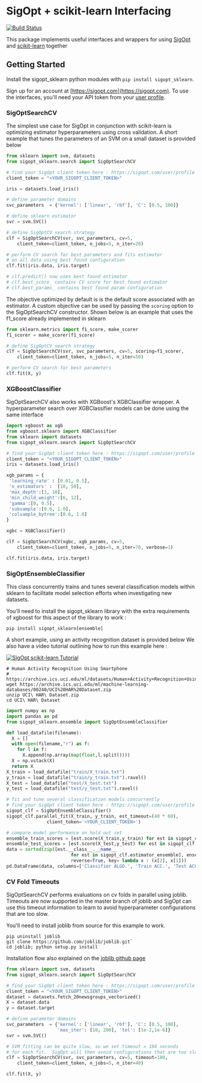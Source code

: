 # SigOpt + scikit-learn Interfacing
[![Build Status](https://travis-ci.org/sigopt/sigopt_sklearn.svg)](https://travis-ci.org/sigopt/sigopt_sklearn)

This package implements useful interfaces and wrappers for using [SigOpt](https://sigopt.com) and [scikit-learn](http://scikit-learn.org/stable/) together

## Getting Started

Install the sigopt_sklearn python modules with `pip install sigopt_sklearn`.

Sign up for an account at [https://sigopt.com](https://sigopt.com).
To use the interfaces, you'll need your API token from your [user profile](https://sigopt.com/user/profile).

### SigOptSearchCV

The simplest use case for SigOpt in conjunction with scikit-learn is optimizing
estimator hyperparameters using cross validation.  A short example that tunes the 
parameters of an SVM on a small dataset is provided below

```python
from sklearn import svm, datasets
from sigopt_sklearn.search import SigOptSearchCV

# find your SigOpt client token here : https://sigopt.com/user/profile
client_token = "<YOUR_SIGOPT_CLIENT_TOKEN>"

iris = datasets.load_iris()

# define parameter domains
svc_parameters  = {'kernel': ['linear', 'rbf'], 'C': [0.5, 100]}

# define sklearn estimator
svr = svm.SVC()

# define SigOptCV search strategy
clf = SigOptSearchCV(svr, svc_parameters, cv=5, 
	client_token=client_token, n_jobs=5, n_iter=20)

# perform CV search for best parameters and fits estimator
# on all data using best found configuration
clf.fit(iris.data, iris.target)

# clf.predict() now uses best found estimator 
# clf.best_score_ contains CV score for best found estimator
# clf.best_params_ contains best found param configuration
```

The objective optimized by default is is the default score associated with an estimator. 
A custom objective can be used by passing the `scoring` option to the SigOptSearchCV constructor.
Shown below is an example that uses the f1_score already implemented in sklearn

```python
from sklearn.metrics import f1_score, make_scorer
f1_scorer = make_scorer(f1_score)

# define SigOptCV search strategy
clf = SigOptSearchCV(svr, svc_parameters, cv=5, scoring=f1_scorer,
    client_token=client_token, n_jobs=5, n_iter=50)

# perform CV search for best parameters
clf.fit(X, y)
```

### XGBoostClassifier

SigOptSearchCV also works with XGBoost's XGBClassifier wrapper.  A
hyperparameter search over XGBClassifier models can be done using the same interface

```python
import xgboost as xgb
from xgboost.sklearn import XGBClassifier
from sklearn import datasets
from sigopt_sklearn.search import SigOptSearchCV

# find your SigOpt client token here : https://sigopt.com/user/profile
client_token = "<YOUR_SIGOPT_CLIENT_TOKEN>"
iris = datasets.load_iris()

xgb_params = {
 'learning_rate' : [0.01, 0.5],
 'n_estimators' :  [10, 50],
 'max_depth':[3, 10],
 'min_child_weight':[6, 12],
 'gamma':[0, 0.5],
 'subsample':[0.6, 1.0],
 'colsample_bytree':[0.6, 1.0]
}

xgbc = XGBClassifier()

clf = SigOptSearchCV(xgbc, xgb_params, cv=5,
    client_token=client_token, n_jobs=5, n_iter=70, verbose=1)

clf.fit(iris.data, iris.target)
```

### SigOptEnsembleClassifier

This class concurrently trains and tunes several classification models within sklearn to facilitate model selection
efforts when investigating new datasets.

You'll need to install the sigopt_sklearn library with the extra requirements of xgboost for this aspect of the library
to work :

```
pip install sigopt_sklearn[ensemble]
```

A short example, using an activity recognition dataset is provided below
We also have a video tutorial outlining how to run this example here :

[![SigOpt scikit-learn Tutorial](http://img.youtube.com/vi/9XZ3ihE7OjM/0.jpg)](http://www.youtube.com/watch?v=9XZ3ihE7OjM "SigOpt scikit-learn Hyperparameter Optimization Tutorial")

```
# Human Activity Recognition Using Smartphone
# https://archive.ics.uci.edu/ml/datasets/Human+Activity+Recognition+Using+Smartphones
wget https://archive.ics.uci.edu/ml/machine-learning-databases/00240/UCI%20HAR%20Dataset.zip
unzip UCI\ HAR\ Dataset.zip
cd UCI\ HAR\ Dataset
```

```python
import numpy as np
import pandas as pd
from sigopt_sklearn.ensemble import SigOptEnsembleClassifier

def load_datafile(filename):
  X = []
  with open(filename,"r") as f:
    for l in f:
      X.append(np.array(map(float,l.split())))
  X = np.vstack(X)
  return X
X_train = load_datafile("train/X_train.txt")
y_train = load_datafile("train/y_train.txt").ravel()
X_test = load_datafile("test/X_test.txt")
y_test = load_datafile("test/y_test.txt").ravel()

# fit and tune several classification models concurrently
# find your SigOpt client token here : https://sigopt.com/user/profile
sigopt_clf = SigOptEnsembleClassifier()
sigopt_clf.parallel_fit(X_train, y_train, est_timeout=(40 * 60),
               client_token='<YOUR_CLIENT_TOKEN>')

# compare model performance on hold out set
ensemble_train_scores = [est.score(X_train,y_train) for est in sigopt_clf.estimator_ensemble]
ensemble_test_scores = [est.score(X_test,y_test) for est in sigopt_clf.estimator_ensemble]
data = sorted(zip([est.__class__.__name__
                        for est in sigopt_clf.estimator_ensemble], ensemble_train_scores, ensemble_test_scores),
                        reverse=True, key= lambda x : (x[2], x[1]))
pd.DataFrame(data, columns=['Classifier ALGO.', 'Train ACC.', 'Test ACC.'])
```

### CV Fold Timeouts

SigOptSearchCV performs evaluations on cv folds in parallel using
joblib.  Timeouts are now supported in the master branch of joblib and
SigOpt can use this timeout information to learn to avoid hyperparameter 
configurations that are too slow. 

You'll need to install joblib from source for this example to work.
```
pip uninstall joblib
git clone https://github.com/joblib/joblib.git`
cd joblib; python setup.py install
```
Installation flow also explained on the [joblib github page](https://github.com/joblib/joblib#installing)


```python
from sklearn import svm, datasets
from sigopt_sklearn.search import SigOptSearchCV

# find your SigOpt client token here : https://sigopt.com/user/profile
client_token = "<YOUR_SIGOPT_CLIENT_TOKEN>"
dataset = datasets.fetch_20newsgroups_vectorized()
X = dataset.data
y = dataset.target

# define parameter domains
svc_parameters  = {'kernel': ['linear', 'rbf'], 'C': [0.5, 100], 
                   'max_iter': [10, 200], 'tol': [1e-2,1e-6]}
svr = svm.SVC()

# SVM fitting can be quite slow, so we set timeout = 180 seconds 
# for each fit.  SigOpt will then avoid configurations that are too slow
clf = SigOptSearchCV(svr, svc_parameters, cv=5, timeout=180,
	client_token=client_token, n_jobs=5, n_iter=40)

clf.fit(X, y)
```
